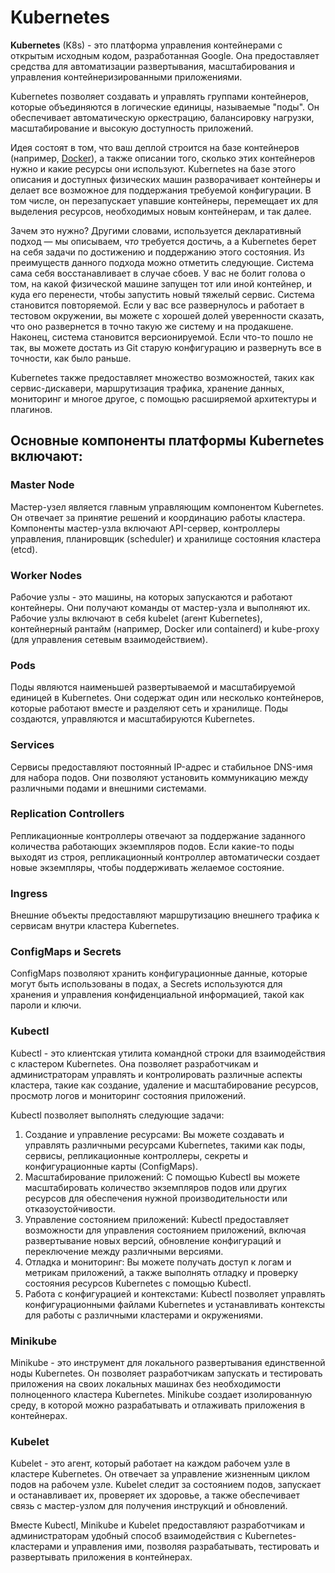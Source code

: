 # Kubernetes

**Kubernetes** (K8s) - это платформа управления контейнерами с открытым исходным кодом, разработанная Google. Она предоставляет средства для автоматизации развертывания, масштабирования и управления контейнеризированными приложениями.

Kubernetes позволяет создавать и управлять группами контейнеров, которые объединяются в логические единицы, называемые "поды". Он обеспечивает автоматическую оркестрацию, балансировку нагрузки, масштабирование и высокую доступность приложений.

Идея состоят в том, что ваш деплой строится на базе контейнеров (например, [Docker](https://eax.me/docker/)), а также описании того, сколько этих контейнеров нужно и какие ресурсы они используют. Kubernetes на базе этого описания и доступных физических машин разворачивает контейнеры и делает все возможное для поддержания требуемой конфигурации. В том числе, он перезапускает упавшие контейнеры, перемещает их для выделения ресурсов, необходимых новым контейнерам, и так далее.

Зачем это нужно? Другими словами, используется декларативный подход — мы описываем, *что* требуется достичь, а а Kubernetes берет на себя задачи по достижению и поддержанию этого состояния. Из преимуществ данного подхода можно отметить следующие. Система сама себя восстанавливает в случае сбоев. У вас не болит голова о том, на какой физической машине запущен тот или иной контейнер, и куда его перенести, чтобы запустить новый тяжелый сервис. Система становится повторяемой. Если у вас все развернулось и работает в тестовом окружении, вы можете с хорошей долей уверенности сказать, что оно развернется в точно такую же систему и на продакшене. Наконец, система становится версионируемой. Если что-то пошло не так, вы можете достать из Git старую конфигурацию и развернуть все в точности, как было раньше.

Kubernetes также предоставляет множество возможностей, таких как сервис-дискавери, маршрутизация трафика, хранение данных, мониторинг и многое другое, с помощью расширяемой архитектуры и плагинов.

 

## Основные компоненты платформы Kubernetes включают:

### Master Node

Мастер-узел является главным управляющим компонентом Kubernetes. Он отвечает за принятие решений и координацию работы кластера. Компоненты мастер-узла включают API-сервер, контроллеры управления, планировщик (scheduler) и хранилище состояния кластера (etcd).

### Worker Nodes

 Рабочие узлы - это машины, на которых запускаются и работают контейнеры. Они получают команды от мастер-узла и выполняют их. Рабочие узлы включают в себя kubelet (агент Kubernetes), контейнерный рантайм (например, Docker или containerd) и kube-proxy (для управления сетевым взаимодействием).

### Pods

Поды являются наименьшей развертываемой и масштабируемой единицей в Kubernetes. Они содержат один или несколько контейнеров, которые работают вместе и разделяют сеть и хранилище. Поды создаются, управляются и масштабируются Kubernetes.

### Services 

Сервисы предоставляют постоянный IP-адрес и стабильное DNS-имя для набора подов. Они позволяют установить коммуникацию между различными подами и внешними системами.

### Replication Controllers

Репликационные контроллеры отвечают за поддержание заданного количества работающих экземпляров подов. Если какие-то поды выходят из строя, репликационный контроллер автоматически создает новые экземпляры, чтобы поддерживать желаемое состояние.

### Ingress

Внешние объекты предоставляют маршрутизацию внешнего трафика к сервисам внутри кластера Kubernetes.

### ConfigMaps и Secrets

ConfigMaps позволяют хранить конфигурационные данные, которые могут быть использованы в подах, а Secrets используются для хранения и управления конфиденциальной информацией, такой как пароли и ключи.

### Kubectl 

Kubectl - это клиентская утилита командной строки для взаимодействия с кластером Kubernetes. Она позволяет разработчикам и администраторам управлять и контролировать различные аспекты кластера, такие как создание, удаление и масштабирование ресурсов, просмотр логов и мониторинг состояния приложений.

Kubectl позволяет выполнять следующие задачи:

1. Создание и управление ресурсами: Вы можете создавать и управлять различными ресурсами Kubernetes, такими как поды, сервисы, репликационные контроллеры, секреты и конфигурационные карты (ConfigMaps).
2. Масштабирование приложений: С помощью Kubectl вы можете масштабировать количество экземпляров подов или других ресурсов для обеспечения нужной производительности или отказоустойчивости.
3. Управление состоянием приложений: Kubectl предоставляет возможности для управления состоянием приложений, включая развертывание новых версий, обновление конфигураций и переключение между различными версиями.
4. Отладка и мониторинг: Вы можете получать доступ к логам и метрикам приложений, а также выполнять отладку и проверку состояния ресурсов Kubernetes с помощью Kubectl.
5. Работа с конфигурацией и контекстами: Kubectl позволяет управлять конфигурационными файлами Kubernetes и устанавливать контексты для работы с различными кластерами и окружениями.

### Minikube

Minikube - это инструмент для локального развертывания единственной ноды Kubernetes. Он позволяет разработчикам запускать и тестировать приложения на своих локальных машинах без необходимости полноценного кластера Kubernetes. Minikube создает изолированную среду, в которой можно разрабатывать и отлаживать приложения в контейнерах.

### Kubelet

Kubelet - это агент, который работает на каждом рабочем узле в кластере Kubernetes. Он отвечает за управление жизненным циклом подов на рабочем узле. Kubelet следит за состоянием подов, запускает и останавливает их, проверяет их здоровье, а также обеспечивает связь с мастер-узлом для получения инструкций и обновлений.

Вместе Kubectl, Minikube и Kubelet предоставляют разработчикам и администраторам удобный способ взаимодействия с Kubernetes-кластерами и управления ими, позволяя разрабатывать, тестировать и развертывать приложения в контейнерах.

